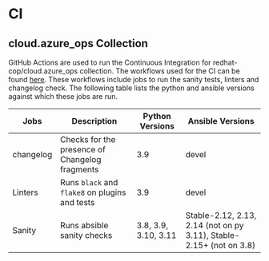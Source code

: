 # CI

##  cloud.azure_ops Collection

GitHub Actions are used to run the Continuous Integration for redhat-cop/cloud.azure_ops collection. The workflows used for the CI can be found [here](https://github.com/redhat-cop/cloud.aws_troubleshooting/tree/main/.github/workflows). These workflows include jobs to run the sanity tests, linters and changelog check. The following table lists the python and ansible versions against which these jobs are run.

| Jobs | Description | Python Versions | Ansible Versions |
| ------ |-------| ------ | -----------|
| changelog |Checks for the presence of Changelog fragments | 3.9 | devel |
| Linters | Runs `black` and `flake8` on plugins and tests | 3.9 | devel |
| Sanity | Runs absible sanity checks | 3.8, 3.9, 3.10, 3.11 | Stable-2.12, 2.13, 2.14 (not on py 3.11), Stable-2.15+ (not on 3.8) |
